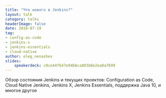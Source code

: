 ```yaml
---
title: "Что нового в Jenkins?"
layout: talk
category: talks
headerImage: false
date: 2018-07-19    
tag:
- config-as-code
- jenkins-x
- jenkins-essentials
- cloud-native
author: oleg_nenashev
slides:
    speakerdeck: c0ce44f647e94b6ca803b8e2ea8a7699
---
```


Обзор состояния Jenkins и текущих проектов: 
Configuration as Code, Cloud Native Jenkins, Jenkins X, Jenkins Essentials, поддержка Java 10, и многое другое
